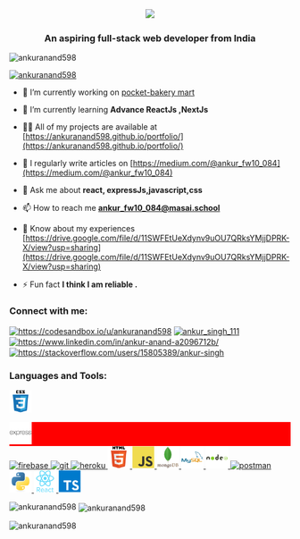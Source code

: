 

<!--
**ankuranand598/ankuranand598** is a ✨ _special_ ✨ repository because its `README.md` (this file) appears on your GitHub profile.

Here are some ideas to get you started:

- 🔭 I’m currently working on ...
- 🌱 I’m currently learning ...
- 👯 I’m looking to collaborate on ...
- 🤔 I’m looking for help with ...
- 💬 Ask me about ...
- 📫 How to reach me: ...
- 😄 Pronouns: ...
- ⚡ Fun fact: ...
-->
<div align=center><img src="https://en.bloggif.com/tmp/fb4f18eda3159a2e6feffb9709ba5e72/text.gif?1638507982"/></div>
<h3 align="center">An aspiring full-stack web developer from India</h3>

<p align="left"> <img src="https://komarev.com/ghpvc/?username=ankuranand598&label=Profile%20views&color=0e75b6&style=flat" alt="ankuranand598" /> </p>

<p align="left" display="flex" justify-contents="space-betwwn"> <a href="https://github.com/ryo-ma/github-profile-trophy"><img src="https://github-profile-trophy.vercel.app/?username=ankuranand598" alt="ankuranand598" /></a> </p>

- 🔭 I’m currently working on [pocket-bakery mart](https://github.com/pankajganjale/pocket-bakery-mart)

- 🌱 I’m currently learning **Advance ReactJs ,NextJs**

- 👨‍💻 All of my projects are available at [https://ankuranand598.github.io/portfolio/](https://ankuranand598.github.io/portfolio/)

- 📝 I regularly write articles on [https://medium.com/@ankur_fw10_084](https://medium.com/@ankur_fw10_084)

- 💬 Ask me about **react, expressJs,javascript,css**

- 📫 How to reach me **ankur_fw10_084@masai.school**

- 📄 Know about my experiences [https://drive.google.com/file/d/11SWFEtUeXdynv9uOU7QRksYMjjDPRK-X/view?usp=sharing](https://drive.google.com/file/d/11SWFEtUeXdynv9uOU7QRksYMjjDPRK-X/view?usp=sharing)

- ⚡ Fun fact **I think I am reliable .**

<h3 align="left">Connect with me:</h3>
<p align="left">
<a href="https://codepen.io/https://codesandbox.io/u/ankuranand598" target="blank"><img align="center" src="https://raw.githubusercontent.com/rahuldkjain/github-profile-readme-generator/master/src/images/icons/Social/codepen.svg" alt="https://codesandbox.io/u/ankuranand598" height="30" width="40" /></a>
<a href="https://twitter.com/ankur_singh_111" target="blank"><img align="center" src="https://raw.githubusercontent.com/rahuldkjain/github-profile-readme-generator/master/src/images/icons/Social/twitter.svg" alt="ankur_singh_111" height="30" width="40" /></a>
<a href="https://linkedin.com/in/https://www.linkedin.com/in/ankur-anand-a2096712b/" target="blank"><img align="center" src="https://raw.githubusercontent.com/rahuldkjain/github-profile-readme-generator/master/src/images/icons/Social/linked-in-alt.svg" alt="https://www.linkedin.com/in/ankur-anand-a2096712b/" height="30" width="40" /></a>
<a href="https://stackoverflow.com/users/https://stackoverflow.com/users/15805389/ankur-singh" target="blank"><img align="center" src="https://raw.githubusercontent.com/rahuldkjain/github-profile-readme-generator/master/src/images/icons/Social/stack-overflow.svg" alt="https://stackoverflow.com/users/15805389/ankur-singh" height="30" width="40" /></a>
</p>

<h3 align="left">Languages and Tools:</h3>
<p align="left"> <a href="https://www.w3schools.com/css/" target="_blank" rel="noreferrer"> <img src="https://raw.githubusercontent.com/devicons/devicon/master/icons/css3/css3-original-wordmark.svg" alt="css3" width="40" height="40"/> </a> <div style="background-color:red"><a href="https://expressjs.com" target="_blank" rel="noreferrer"> <img src="https://raw.githubusercontent.com/devicons/devicon/master/icons/express/express-original-wordmark.svg" alt="express" width="40" height="40"/> </a></div> <a href="https://firebase.google.com/" target="_blank" rel="noreferrer"> <img src="https://www.vectorlogo.zone/logos/firebase/firebase-icon.svg" alt="firebase" width="40" height="40"/> </a> <a href="https://git-scm.com/" target="_blank" rel="noreferrer"> <img src="https://www.vectorlogo.zone/logos/git-scm/git-scm-icon.svg" alt="git" width="40" height="40"/> </a> <a href="https://heroku.com" target="_blank" rel="noreferrer"> <img src="https://www.vectorlogo.zone/logos/heroku/heroku-icon.svg" alt="heroku" width="40" height="40"/> </a> <a href="https://www.w3.org/html/" target="_blank" rel="noreferrer"> <img src="https://raw.githubusercontent.com/devicons/devicon/master/icons/html5/html5-original-wordmark.svg" alt="html5" width="40" height="40"/> </a> <a href="https://developer.mozilla.org/en-US/docs/Web/JavaScript" target="_blank" rel="noreferrer"> <img src="https://raw.githubusercontent.com/devicons/devicon/master/icons/javascript/javascript-original.svg" alt="javascript" width="40" height="40"/> </a> <a href="https://www.mongodb.com/" target="_blank" rel="noreferrer"> <img src="https://raw.githubusercontent.com/devicons/devicon/master/icons/mongodb/mongodb-original-wordmark.svg" alt="mongodb" width="40" height="40"/> </a> <a href="https://www.mysql.com/" target="_blank" rel="noreferrer"> <img src="https://raw.githubusercontent.com/devicons/devicon/master/icons/mysql/mysql-original-wordmark.svg" alt="mysql" width="40" height="40"/> </a> <a href="https://nodejs.org" target="_blank" rel="noreferrer"> <img src="https://raw.githubusercontent.com/devicons/devicon/master/icons/nodejs/nodejs-original-wordmark.svg" alt="nodejs" width="40" height="40"/> </a> <a href="https://postman.com" target="_blank" rel="noreferrer"> <img src="https://www.vectorlogo.zone/logos/getpostman/getpostman-icon.svg" alt="postman" width="40" height="40"/> </a> <a href="https://www.python.org" target="_blank" rel="noreferrer"> <img src="https://raw.githubusercontent.com/devicons/devicon/master/icons/python/python-original.svg" alt="python" width="40" height="40"/> </a> <a href="https://reactjs.org/" target="_blank" rel="noreferrer"> <img src="https://raw.githubusercontent.com/devicons/devicon/master/icons/react/react-original-wordmark.svg" alt="react" width="40" height="40"/> </a> <a href="https://www.typescriptlang.org/" target="_blank" rel="noreferrer"> <img src="https://raw.githubusercontent.com/devicons/devicon/master/icons/typescript/typescript-original.svg" alt="typescript" width="40" height="40"/> </a> </p>

<p><img align="left" src="https://github-readme-stats.vercel.app/api/top-langs?username=ankuranand598&show_icons=true&locale=en&layout=compact" alt="ankuranand598" /></p>

<p>&nbsp;<img align="center" src="https://github-readme-stats.vercel.app/api?username=ankuranand598&show_icons=true&locale=en" alt="ankuranand598" /></p>

<p><img align="center" src="https://github-readme-streak-stats.herokuapp.com/?user=ankuranand598&" alt="ankuranand598" /></p>

